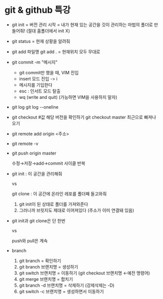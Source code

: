 # git & github 특강

- git init = 버전 관리 시작 = 내가 현재 있는 공간을 깃이 관리하는 마법의 폴더로 만들어줘! (절대 홈폴더에서 init X)

- git status = 현재 상황을 알려줘

- git add 파일명
  git add . = 현재위치 모두 무대로

- git commit -m "메시지"

  - git commit만 했을 때, VIM 진입
  - insert 모드 진입 -> i
  - 메시지를 기입한다
  - esc : 인서트 모드 탈출
  - wq (write and quit) (가능하면 VIM을 사용하지 말자)

- git log
  git log --oneline

- git checkout #값 해당 버전을 확인하기
  git checkout master 최근으로 빠져나오기

- git remote add origin <주소>

- git remote -v

- git push origin master

  수정→저장→add→commit 사이클 반복

- git init : 이 공간을 관리해줘

  vs

  git clone : 이 공간에 온라인 레포를 폴더째 들고와줘

  1. git init이 된 상태로 폴더를 가져와준다
  2. 그러니까 브릿지도 제대로 이어져있다 (주소가 이미 연결돼 있음)

- git init과 git clone은 단 한번

  vs

  push와 pull은 계속

- branch

  1. git branch = 확인하기
  2. git branch 브랜치명 = 생성하기
  3. git switch 브랜치명 = 이동하기 (git checkout 브랜치명 ←예전 명령어)
  4. git merge 브랜치명 = 합치기
  5. git branch -d 브랜치명 = 삭제하기 (강제삭제는 -D)
  6. git switch -c 브랜치명 = 생성하면서 이동하기

